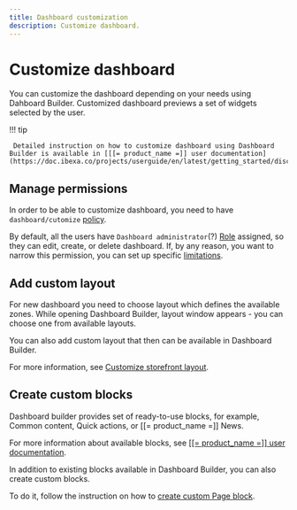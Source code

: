 ```yaml
---
title: Dashboard customization
description: Customize dashboard.
---
```


# Customize dashboard

You can customize the dashboard depending on your needs using Dahboard Builder.
Customized dashboard previews a set of widgets selected by the user.

!!! tip

     Detailed instruction on how to customize dashboard using Dashboard Builder is available in [[[= product_name =]] user documentation](https://doc.ibexa.co/projects/userguide/en/latest/getting_started/discover_ui/).

## Manage permissions

In order to be able to customize dashboard, you need to have `dashboard/cutomize` [policy](permission_overview.md).

By default, all the users have `Dashboard administrator`(?) [Role](roles_admin_panel.md) assigned, so they can edit, create, or delete dashboard.
If, by any reason, you want to narrow this permission, you can set up specific [limitations](limitations.md).

## Add custom layout

For new dashboard you need to choose layout which defines the available zones.
While opening Dashboard Builder, layout window appears - you can choose one from available layouts.

You can also add custom layout that then can be available in Dashboard Builder.

For more information, see [Customize storefront layout](customize_storefront_layout.md).

## Create custom blocks

Dashboard builder provides set of ready-to-use blocks, for example, Common content, Quick actions, or [[= product_name =]] News.

For more information about available blocks, see [[[= product_name =]] user documentation](https://doc.ibexa.co/projects/userguide/en/latest/getting_started/dashboard_block_reference/).

In addition to existing blocks available in Dashboard Builder, you can also create custom blocks.

To do it, follow the instruction on how to [create custom Page block](create_custom_page_block.md).
